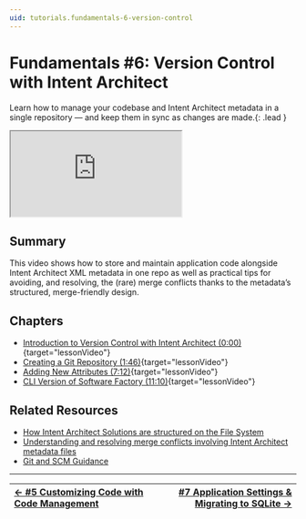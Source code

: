 ```yaml
---
uid: tutorials.fundamentals-6-version-control
---
```

# Fundamentals #6: Version Control with Intent Architect

Learn how to manage your codebase and Intent Architect metadata in a single repository — and keep them in sync as changes are made.{: .lead }

<div class="video-16x9"><iframe name="lessonVideo" src="https://intentarchitect.com/#/redirect/?category=docs-embedded&subCategory=fundamentals-six" title="Video" allowfullscreen></iframe></div>

## Summary

This video shows how to store and maintain application code alongside Intent Architect XML metadata in one repo as well as practical tips for avoiding, and resolving, the (rare) merge conflicts thanks to the metadata’s structured, merge-friendly design.

## Chapters

- [Introduction to Version Control with Intent Architect (0:00)](https://www.youtube.com/embed/EUnmDKpxb08?rel=0&start=0&autoplay=1){target="lessonVideo"}
- [Creating a Git Repository (1:46)](https://www.youtube.com/embed/EUnmDKpxb08?rel=0&start=106&autoplay=1){target="lessonVideo"}
- [Adding New Attributes (7:12)](https://www.youtube.com/embed/EUnmDKpxb08?rel=0&start=432&autoplay=1){target="lessonVideo"}
- [CLI Version of Software Factory (11:10)](https://www.youtube.com/embed/EUnmDKpxb08?rel=0&start=670&autoplay=1){target="lessonVideo"}

## Related Resources

- [How Intent Architect Solutions are structured on the File System](xref:application-development.development-environment.how-intent-architect-solutions-are-structured-on-the-file-system)
- [Understanding and resolving merge conflicts involving Intent Architect metadata files](xref:application-development.understanding-and-resolving-merge-conflicts)
- [Git and SCM Guidance](xref:application-development.applications-and-solutions.git-and-scm-guidance)

---

| [← #5 Customizing Code with Code Management](xref:tutorials.fundamentals-5-customizing-code) | [#7 Application Settings & Migrating to SQLite →](xref:tutorials.fundamentals-7-settings-migration) |
|:--|--:|
